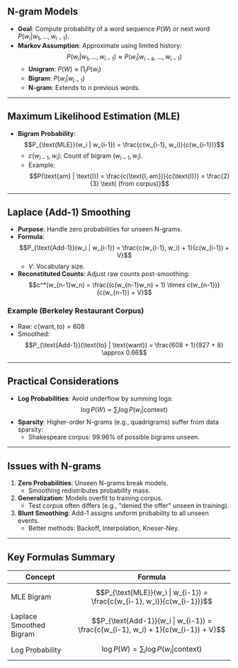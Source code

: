 
## **N-gram Models**
- **Goal**: Compute probability of a word sequence $P(W)$ or next word $P(w_i | w_1, \dots, w_{i-1})$.  
- **Markov Assumption**: Approximate using limited history:  
  $$P(w_i | w_1, \dots, w_{i-1}) \approx P(w_i | w_{i-k}, \dots, w_{i-1})$$  
  - **Unigram**: $P(W) \approx \prod_i P(w_i)$  
  - **Bigram**: $P(w_i | w_{i-1})$  
  - **N-gram**: Extends to $n$ previous words.

---

## **Maximum Likelihood Estimation (MLE)**
- **Bigram Probability**:  
  $$P_{\text{MLE}}(w_i | w_{i-1}) = \frac{c(w_{i-1}, w_i)}{c(w_{i-1})}$$  
  - $c(w_{i-1}, w_i)$: Count of bigram $(w_{i-1}, w_i)$.  
  - Example:  
    $$P(\text{am} | \text{I}) = \frac{c(\text{I, am})}{c(\text{I})} = \frac{2}{3} \text{ (from corpus)}$$

---

## **Laplace (Add-1) Smoothing**
- **Purpose**: Handle zero probabilities for unseen N-grams.  
- **Formula**:  
  $$P_{\text{Add-1}}(w_i | w_{i-1}) = \frac{c(w_{i-1}, w_i) + 1}{c(w_{i-1}) + V}$$  
  - $V$: Vocabulary size.  
- **Reconstituted Counts**: Adjust raw counts post-smoothing:  
  $$c^*(w_{n-1}w_n) = \frac{(c(w_{n-1}w_n) + 1) \times c(w_{n-1})}{c(w_{n-1}) + V}$$  

### **Example (Berkeley Restaurant Corpus)**
- Raw: $c(\text{want}, \text{to}) = 608$  
- Smoothed:  
  $$P_{\text{Add-1}}(\text{to} | \text{want}) = \frac{608 + 1}{927 + 8} \approx 0.66$$  

---

## **Practical Considerations**
- **Log Probabilities**: Avoid underflow by summing logs:  
  $$\log P(W) = \sum_i \log P(w_i | \text{context})$$  
- **Sparsity**: Higher-order N-grams (e.g., quadrigrams) suffer from data sparsity:  
  - Shakespeare corpus: 99.96% of possible bigrams unseen.  

---

## **Issues with N-grams**
1. **Zero Probabilities**: Unseen N-grams break models.  
   - Smoothing redistributes probability mass.  
2. **Generalization**: Models overfit to training corpus.  
   - Test corpus often differs (e.g., "denied the offer" unseen in training).  
3. **Blunt Smoothing**: Add-1 assigns uniform probability to all unseen events.  
   - Better methods: Backoff, Interpolation, Kneser-Ney.  

---

## **Key Formulas Summary**
| Concept | Formula |  
|---|---|  
| MLE Bigram | $$P_{\text{MLE}}(w_i \| w_{i-1}) = \frac{c(w_{i-1}, w_i)}{c(w_{i-1})}$$ |  
| Laplace Smoothed Bigram | $$P_{\text{Add-1}}(w_i \| w_{i-1}) = \frac{c(w_{i-1}, w_i) + 1}{c(w_{i-1}) + V}$$ |  
| Log Probability | $$\log P(W) = \sum_i \log P(w_i \| \text{context})$$ |  